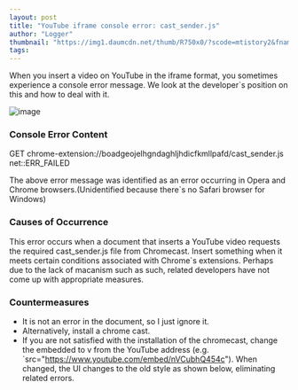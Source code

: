 ```yaml
---
layout: post
title: "YouTube iframe console error: cast_sender.js"
author: "Logger"
thumbnail: "https://img1.daumcdn.net/thumb/R750x0/?scode=mtistory2&fname=https%3A%2F%2Ft1.daumcdn.net%2Fcfile%2Ftistory%2F235C083455FE423D11"
tags: 
---
```



When you insert a video on YouTube in the iframe format, you sometimes experience a console error message. We look at the developer`s position on this and how to deal with it.

![image](https://t1.daumcdn.net/cfile/tistory/235C083455FE423D11)

### Console Error Content

GET chrome-extension://boadgeojelhgndaghljhdicfkmllpafd/cast_sender.js net::ERR_FAILED

The above error message was identified as an error occurring in Opera and Chrome browsers.(Unidentified because there`s no Safari browser for Windows)

### Causes of Occurrence

This error occurs when a document that inserts a YouTube video requests the required cast_sender.js file from Chromecast. Insert something when it meets certain conditions associated with Chrome`s extensions. Perhaps due to the lack of macanism such as such, related developers have not come up with appropriate measures.

### Countermeasures

- It is not an error in the document, so I just ignore it.
- Alternatively, install a chrome cast.
- If you are not satisfied with the installation of the chromecast, change the embedded to v from the YouTube address (e.g. `src="https://www.youtube.com/embed/nVCubhQ454c"). When changed, the UI changes to the old style as shown below, eliminating related errors.